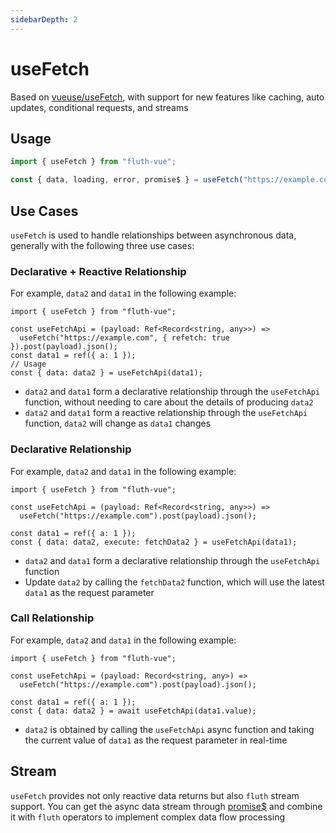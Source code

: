 ```yaml
---
sidebarDepth: 2
---
```


# useFetch

Based on [vueuse/useFetch](https://vueuse.org/core/useFetch/), with support for new features like caching, auto updates, conditional requests, and streams

## Usage

```javascript
import { useFetch } from "fluth-vue";

const { data, loading, error, promise$ } = useFetch("https://example.com");
```

## Use Cases

`useFetch` is used to handle relationships between asynchronous data, generally with the following three use cases:

### Declarative + Reactive Relationship

For example, `data2` and `data1` in the following example:

```javascript{7}
import { useFetch } from "fluth-vue";

const useFetchApi = (payload: Ref<Record<string, any>>) =>
  useFetch("https://example.com", { refetch: true }).post(payload).json();
const data1 = ref({ a: 1 });
// Usage
const { data: data2 } = useFetchApi(data1);
```

- `data2` and `data1` form a declarative relationship through the `useFetchApi` function, without needing to care about the details of producing `data2`
- `data2` and `data1` form a reactive relationship through the `useFetchApi` function, `data2` will change as `data1` changes

### Declarative Relationship

For example, `data2` and `data1` in the following example:

```javascript{7}
import { useFetch } from "fluth-vue";

const useFetchApi = (payload: Ref<Record<string, any>>) =>
  useFetch("https://example.com").post(payload).json();

const data1 = ref({ a: 1 });
const { data: data2, execute: fetchData2 } = useFetchApi(data1);
```

- `data2` and `data1` form a declarative relationship through the `useFetchApi` function
- Update `data2` by calling the `fetchData2` function, which will use the latest `data1` as the request parameter

### Call Relationship

For example, `data2` and `data1` in the following example:

```javascript{7}
import { useFetch } from "fluth-vue";

const useFetchApi = (payload: Record<string, any>) =>
  useFetch("https://example.com").post(payload).json();

const data1 = ref({ a: 1 });
const { data: data2 } = await useFetchApi(data1.value);
```

- `data2` is obtained by calling the `useFetchApi` async function and taking the current value of `data1` as the request parameter in real-time

## Stream

`useFetch` provides not only reactive data returns but also `fluth` stream support. You can get the async data stream through [promise$](/en/useFetch/stream) and combine it with `fluth` operators to implement complex data flow processing

